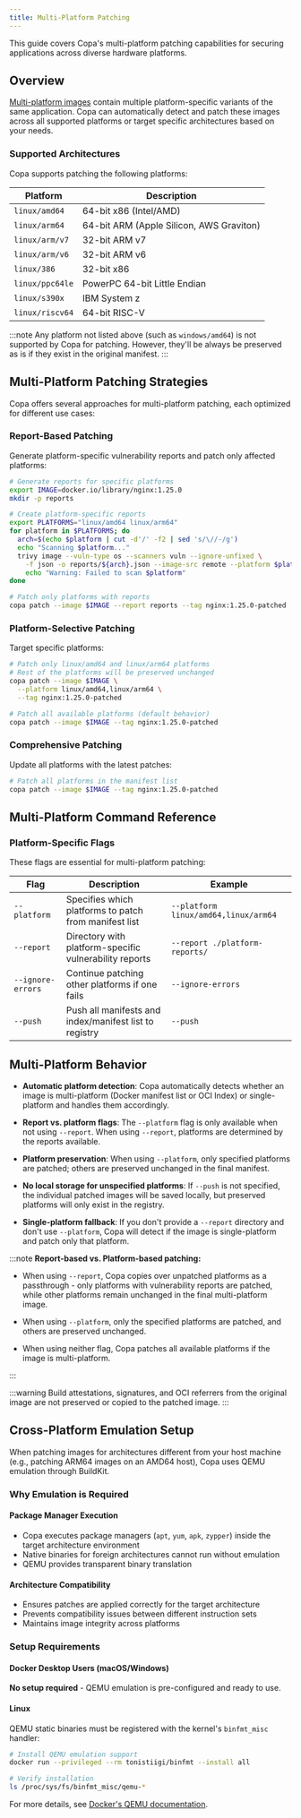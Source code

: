```yaml
---
title: Multi-Platform Patching
---
```


This guide covers Copa's multi-platform patching capabilities for securing applications across diverse hardware platforms.

## Overview

[Multi-platform images](https://docs.docker.com/build/building/multi-platform/) contain multiple platform-specific variants of the same application. Copa can automatically detect and patch these images across all supported platforms or target specific architectures based on your needs.

### Supported Architectures

Copa supports patching the following platforms:

| Platform        | Description                              |
| --------------- | ---------------------------------------- |
| `linux/amd64`   | 64-bit x86 (Intel/AMD)                   |
| `linux/arm64`   | 64-bit ARM (Apple Silicon, AWS Graviton) |
| `linux/arm/v7`  | 32-bit ARM v7                            |
| `linux/arm/v6`  | 32-bit ARM v6                            |
| `linux/386`     | 32-bit x86                               |
| `linux/ppc64le` | PowerPC 64-bit Little Endian             |
| `linux/s390x`   | IBM System z                             |
| `linux/riscv64` | 64-bit RISC-V                            |

:::note
Any platform not listed above (such as `windows/amd64`) is not supported by Copa for patching. However, they'll be always be preserved as is if they exist in the original manifest.
:::

## Multi-Platform Patching Strategies

Copa offers several approaches for multi-platform patching, each optimized for different use cases:

### Report-Based Patching

Generate platform-specific vulnerability reports and patch only affected platforms:

```bash
# Generate reports for specific platforms
export IMAGE=docker.io/library/nginx:1.25.0
mkdir -p reports

# Create platform-specific reports
export PLATFORMS="linux/amd64 linux/arm64"
for platform in $PLATFORMS; do
  arch=$(echo $platform | cut -d'/' -f2 | sed 's/\//-/g')
  echo "Scanning $platform..."
  trivy image --vuln-type os --scanners vuln --ignore-unfixed \
    -f json -o reports/${arch}.json --image-src remote --platform $platform $IMAGE || \
    echo "Warning: Failed to scan $platform"
done

# Patch only platforms with reports
copa patch --image $IMAGE --report reports --tag nginx:1.25.0-patched
```

### Platform-Selective Patching

Target specific platforms:

```bash
# Patch only linux/amd64 and linux/arm64 platforms
# Rest of the platforms will be preserved unchanged
copa patch --image $IMAGE \
  --platform linux/amd64,linux/arm64 \
  --tag nginx:1.25.0-patched

# Patch all available platforms (default behavior)
copa patch --image $IMAGE --tag nginx:1.25.0-patched
```

### Comprehensive Patching

Update all platforms with the latest patches:

```bash
# Patch all platforms in the manifest list
copa patch --image $IMAGE --tag nginx:1.25.0-patched
```

## Multi-Platform Command Reference

### Platform-Specific Flags

These flags are essential for multi-platform patching:

| Flag              | Description                                            | Example                              |
| ----------------- | ------------------------------------------------------ | ------------------------------------ |
| `--platform`      | Specifies which platforms to patch from manifest list  | `--platform linux/amd64,linux/arm64` |
| `--report`        | Directory with platform-specific vulnerability reports | `--report ./platform-reports/`       |
| `--ignore-errors` | Continue patching other platforms if one fails         | `--ignore-errors`                    |
| `--push`          | Push all manifests and index/manifest list to registry | `--push`                             |

## Multi-Platform Behavior

- **Automatic platform detection**: Copa automatically detects whether an image is multi-platform (Docker manifest list or OCI Index) or single-platform and handles them accordingly.

- **Report vs. platform flags**: The `--platform` flag is only available when not using `--report`. When using `--report`, platforms are determined by the reports available.

- **Platform preservation**: When using `--platform`, only specified platforms are patched; others are preserved unchanged in the final manifest.

- **No local storage for unspecified platforms**: If `--push` is not specified, the individual patched images will be saved locally, but preserved platforms will only exist in the registry.

- **Single-platform fallback**: If you don't provide a `--report` directory and don't use `--platform`, Copa will detect if the image is single-platform and patch only that platform.

:::note
**Report-based vs. Platform-based patching:**

- When using `--report`, Copa copies over unpatched platforms as a passthrough - only platforms with vulnerability reports are patched, while other platforms remain unchanged in the final multi-platform image.

- When using `--platform`, only the specified platforms are patched, and others are preserved unchanged.

- When using neither flag, Copa patches all available platforms if the image is multi-platform.

:::

:::warning
Build attestations, signatures, and OCI referrers from the original image are not preserved or copied to the patched image.
:::

## Cross-Platform Emulation Setup

When patching images for architectures different from your host machine (e.g., patching ARM64 images on an AMD64 host), Copa uses QEMU emulation through BuildKit.

### Why Emulation is Required

#### Package Manager Execution

- Copa executes package managers (`apt`, `yum`, `apk`, `zypper`) inside the target architecture environment
- Native binaries for foreign architectures cannot run without emulation
- QEMU provides transparent binary translation

#### Architecture Compatibility

- Ensures patches are applied correctly for the target architecture
- Prevents compatibility issues between different instruction sets
- Maintains image integrity across platforms

### Setup Requirements

#### Docker Desktop Users (macOS/Windows)

**No setup required** - QEMU emulation is pre-configured and ready to use.

#### Linux

QEMU static binaries must be registered with the kernel's `binfmt_misc` handler:

```bash
# Install QEMU emulation support
docker run --privileged --rm tonistiigi/binfmt --install all

# Verify installation
ls /proc/sys/fs/binfmt_misc/qemu-*
```

For more details, see [Docker's QEMU documentation](https://docs.docker.com/build/building/multi-platform/#qemu).
